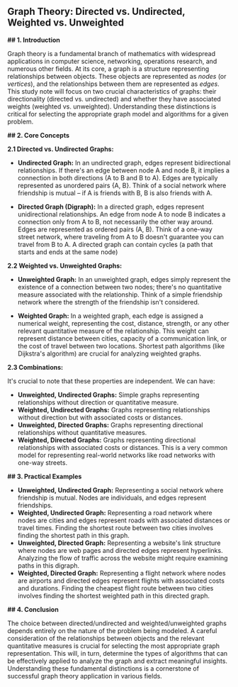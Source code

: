 ## Graph Theory: Directed vs. Undirected, Weighted vs. Unweighted

**## 1. Introduction**

Graph theory is a fundamental branch of mathematics with widespread applications in computer science, networking, operations research, and numerous other fields.  At its core, a graph is a structure representing relationships between objects. These objects are represented as *nodes* (or *vertices*), and the relationships between them are represented as *edges*.  This study note will focus on two crucial characteristics of graphs: their directionality (directed vs. undirected) and whether they have associated weights (weighted vs. unweighted). Understanding these distinctions is critical for selecting the appropriate graph model and algorithms for a given problem.


**## 2. Core Concepts**

**2.1 Directed vs. Undirected Graphs:**

* **Undirected Graph:** In an undirected graph, edges represent bidirectional relationships.  If there's an edge between node A and node B, it implies a connection in both directions (A to B and B to A).  Edges are typically represented as unordered pairs {A, B}.  Think of a social network where friendship is mutual – if A is friends with B, B is also friends with A.

* **Directed Graph (Digraph):** In a directed graph, edges represent unidirectional relationships. An edge from node A to node B indicates a connection only from A to B, not necessarily the other way around. Edges are represented as ordered pairs (A, B).  Think of a one-way street network, where traveling from A to B doesn't guarantee you can travel from B to A.  A directed graph can contain cycles (a path that starts and ends at the same node)

**2.2 Weighted vs. Unweighted Graphs:**

* **Unweighted Graph:**  In an unweighted graph, edges simply represent the existence of a connection between two nodes; there's no quantitative measure associated with the relationship.  Think of a simple friendship network where the strength of the friendship isn't considered.

* **Weighted Graph:** In a weighted graph, each edge is assigned a numerical weight, representing the cost, distance, strength, or any other relevant quantitative measure of the relationship. This weight can represent distance between cities, capacity of a communication link, or the cost of travel between two locations.  Shortest path algorithms (like Dijkstra's algorithm) are crucial for analyzing weighted graphs.


**2.3 Combinations:**

It's crucial to note that these properties are independent.  We can have:

* **Unweighted, Undirected Graphs:**  Simple graphs representing relationships without direction or quantitative measure.
* **Weighted, Undirected Graphs:** Graphs representing relationships without direction but with associated costs or distances.
* **Unweighted, Directed Graphs:** Graphs representing directional relationships without quantitative measures.
* **Weighted, Directed Graphs:** Graphs representing directional relationships with associated costs or distances.  This is a very common model for representing real-world networks like road networks with one-way streets.


**## 3. Practical Examples**

* **Unweighted, Undirected Graph:** Representing a social network where friendship is mutual. Nodes are individuals, and edges represent friendships.
* **Weighted, Undirected Graph:** Representing a road network where nodes are cities and edges represent roads with associated distances or travel times.  Finding the shortest route between two cities involves finding the shortest path in this graph.
* **Unweighted, Directed Graph:** Representing a website's link structure where nodes are web pages and directed edges represent hyperlinks.  Analyzing the flow of traffic across the website might require examining paths in this digraph.
* **Weighted, Directed Graph:** Representing a flight network where nodes are airports and directed edges represent flights with associated costs and durations. Finding the cheapest flight route between two cities involves finding the shortest weighted path in this directed graph.


**## 4. Conclusion**

The choice between directed/undirected and weighted/unweighted graphs depends entirely on the nature of the problem being modeled.  A careful consideration of the relationships between objects and the relevant quantitative measures is crucial for selecting the most appropriate graph representation. This will, in turn, determine the types of algorithms that can be effectively applied to analyze the graph and extract meaningful insights. Understanding these fundamental distinctions is a cornerstone of successful graph theory application in various fields.